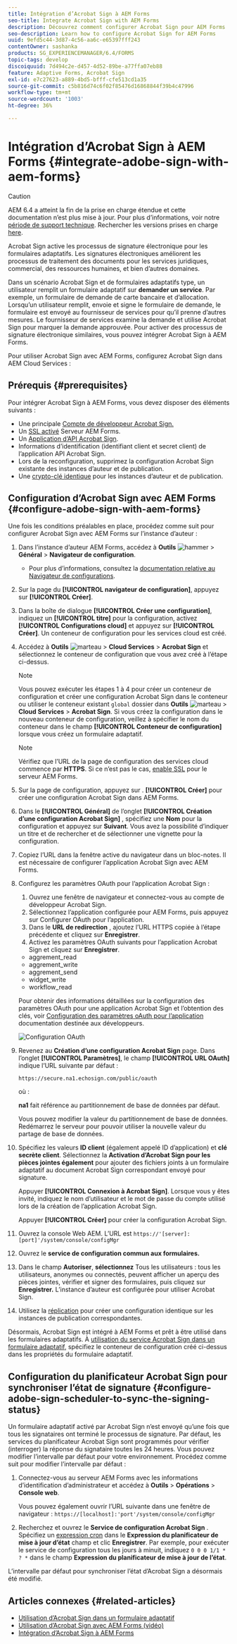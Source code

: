 ```yaml
---
title: Intégration d’Acrobat Sign à AEM Forms
seo-title: Integrate Acrobat Sign with AEM Forms
description: Découvrez comment configurer Acrobat Sign pour AEM Forms
seo-description: Learn how to configure Acrobat Sign for AEM Forms
uuid: 9efd5c44-3d87-4c56-aa6c-e65397fff243
contentOwner: sashanka
products: SG_EXPERIENCEMANAGER/6.4/FORMS
topic-tags: develop
discoiquuid: 7d494c2e-d457-4d52-89be-a77ffa07eb88
feature: Adaptive Forms, Acrobat Sign
exl-id: e7c27623-a889-4bd5-bfff-cfe513cd1a35
source-git-commit: c5b816d74c6f02f85476d16868844f39b4c47996
workflow-type: tm+mt
source-wordcount: '1003'
ht-degree: 36%

---
```


# Intégration d’Acrobat Sign à AEM Forms {#integrate-adobe-sign-with-aem-forms}

>[!CAUTION]
>
>AEM 6.4 a atteint la fin de la prise en charge étendue et cette documentation n’est plus mise à jour. Pour plus d’informations, voir notre [période de support technique](https://helpx.adobe.com/fr/support/programs/eol-matrix.html). Rechercher les versions prises en charge [here](https://experienceleague.adobe.com/docs/?lang=fr).

Acrobat Sign active les processus de signature électronique pour les formulaires adaptatifs. Les signatures électroniques améliorent les processus de traitement des documents pour les services juridiques, commercial, des ressources humaines, et bien d’autres domaines.

Dans un scénario Acrobat Sign et de formulaires adaptatifs type, un utilisateur remplit un formulaire adaptatif sur **demander un service**. Par exemple, un formulaire de demande de carte bancaire et d’allocation. Lorsqu’un utilisateur remplit, envoie et signe le formulaire de demande, le formulaire est envoyé au fournisseur de services pour qu’il prenne d’autres mesures. Le fournisseur de services examine la demande et utilise Acrobat Sign pour marquer la demande approuvée. Pour activer des processus de signature électronique similaires, vous pouvez intégrer Acrobat Sign à AEM Forms.

Pour utiliser Acrobat Sign avec AEM Forms, configurez Acrobat Sign dans AEM Cloud Services :

## Prérequis {#prerequisites}

Pour intégrer Acrobat Sign à AEM Forms, vous devez disposer des éléments suivants :

* Une principale [Compte de développeur Acrobat Sign.](https://acrobat.adobe.com/fr/fr/why-adobe/developer-form.html)
* Un [SSL activé](/help/sites-administering/ssl-by-default.md) Serveur AEM Forms.
* Un [Application d’API Acrobat Sign](https://www.adobe.io/apis/documentcloud/sign/docs.html#!adobedocs/adobe-sign/master/gstarted/create_app.md).
* Informations d’identification (identifiant client et secret client) de l’application API Acrobat Sign.
* Lors de la reconfiguration, supprimez la configuration Acrobat Sign existante des instances d’auteur et de publication.
* Une [crypto-clé identique](/help/sites-administering/security-checklist.md#make-sure-you-properly-replicate-encryption-keys-when-needed) pour les instances d’auteur et de publication.

## Configuration d’Acrobat Sign avec AEM Forms {#configure-adobe-sign-with-aem-forms}

Une fois les conditions préalables en place, procédez comme suit pour configurer Acrobat Sign avec AEM Forms sur l’instance d’auteur :

1. Dans l’instance d’auteur AEM Forms, accédez à **Outils** ![hammer](assets/hammer.png) > **Général** > **Navigateur de configuration**.
   * Pour plus d’informations, consultez la [documentation relative au Navigateur de configurations](/help/sites-administering/configurations.md).
1. Sur la page du **[!UICONTROL navigateur de configuration]**, appuyez sur **[!UICONTROL Créer]**.
1. Dans la boîte de dialogue **[!UICONTROL Créer une configuration]**, indiquez un **[!UICONTROL titre]** pour la configuration, activez **[!UICONTROL Configurations cloud]** et appuyez sur **[!UICONTROL Créer]**. Un conteneur de configuration pour les services cloud est créé.
1. Accédez à **Outils** ![marteau](assets/hammer.png) > **Cloud Services** > **Acrobat Sign** et sélectionnez le conteneur de configuration que vous avez créé à l’étape ci-dessus.

   >[!NOTE]
   >
   >Vous pouvez exécuter les étapes 1 à 4 pour créer un conteneur de configuration et créer une configuration Acrobat Sign dans le conteneur ou utiliser le conteneur existant `global` dossier dans **Outils** ![marteau](assets/hammer.png) > **Cloud Services** > **Acrobat Sign**. Si vous créez la configuration dans le nouveau conteneur de configuration, veillez à spécifier le nom du conteneur dans le champ **[!UICONTROL Conteneur de configuration]** lorsque vous créez un formulaire adaptatif.

   >[!NOTE]
   Vérifiez que l’URL de la page de configuration des services cloud commence par **HTTPS**. Si ce n’est pas le cas, [enable SSL](/help/sites-administering/ssl-by-default.md) pour le serveur AEM Forms.

1. Sur la page de configuration, appuyez sur . **[!UICONTROL Créer]** pour créer une configuration Acrobat Sign dans AEM Forms.
1. Dans le **[!UICONTROL Général]** de l’onglet **[!UICONTROL Création d’une configuration Acrobat Sign]** , spécifiez une **Nom** pour la configuration et appuyez sur **Suivant**. Vous avez la possibilité d’indiquer un titre et de rechercher et de sélectionner une vignette pour la configuration.

1. Copiez l’URL dans la fenêtre active du navigateur dans un bloc-notes. Il est nécessaire de configurer l’application Acrobat Sign avec AEM Forms.

1. Configurez les paramètres OAuth pour l’application Acrobat Sign :

   1. Ouvrez une fenêtre de navigateur et connectez-vous au compte de développeur Acrobat Sign.
   1. Sélectionnez l’application configurée pour AEM Forms, puis appuyez sur Configurer OAuth pour l’application.
   1. Dans le **URL de redirection** , ajoutez l’URL HTTPS copiée à l’étape précédente et cliquez sur **Enregistrer**.
   1. Activez les paramètres OAuth suivants pour l’application Acrobat Sign et cliquez sur **Enregistrer**.
   * aggrement_read
   * aggrement_write
   * aggrement_send
   * widget_write
   * workflow_read

   Pour obtenir des informations détaillées sur la configuration des paramètres OAuth pour une application Acrobat Sign et l’obtention des clés, voir [Configuration des paramètres oAuth pour l’application](https://www.adobe.io/apis/documentcloud/sign/docs.html#!adobedocs/adobe-sign/master/gstarted/configure_oauth.md) documentation destinée aux développeurs.

   ![Configuration OAuth](assets/oauthconfig_new.png)

1. Revenez au **Création d’une configuration Acrobat Sign** page. Dans l’onglet **[!UICONTROL Paramètres]**, le champ **[!UICONTROL URL OAuth]** indique l’URL suivante par défaut :

   `https://secure.na1.echosign.com/public/oauth`

   où :

   **na1** fait référence au partitionnement de base de données par défaut.

   Vous pouvez modifier la valeur du partitionnement de base de données. Redémarrez le serveur pour pouvoir utiliser la nouvelle valeur du partage de base de données.

1. Spécifiez les valeurs **ID client** (également appelé ID d’application) et **clé secrète client**. Sélectionnez la **Activation d’Acrobat Sign pour les pièces jointes également** pour ajouter des fichiers joints à un formulaire adaptatif au document Acrobat Sign correspondant envoyé pour signature.

   Appuyer **[!UICONTROL Connexion à Acrobat Sign]**. Lorsque vous y êtes invité, indiquez le nom d’utilisateur et le mot de passe du compte utilisé lors de la création de l’application Acrobat Sign.

   Appuyer **[!UICONTROL Créer]** pour créer la configuration Acrobat Sign.

1. Ouvrez la console Web AEM. L’URL est `https://'[server]:[port]'/system/console/configMgr`
1. Ouvrez le **service de configuration commun aux formulaires.**
1. Dans le champ **Autoriser**, **sélectionnez** Tous les utilisateurs : tous les utilisateurs, anonymes ou connectés, peuvent afficher un aperçu des pièces jointes, vérifier et signer des formulaires, puis cliquez sur **Enregistrer.** L’instance d’auteur est configurée pour utiliser Acrobat Sign.
1. Utilisez la [réplication](/help/sites-deploying/replication.md) pour créer une configuration identique sur les instances de publication correspondantes.

Désormais, Acrobat Sign est intégré à AEM Forms et prêt à être utilisé dans les formulaires adaptatifs. À [utilisation du service Acrobat Sign dans un formulaire adaptatif](../../forms/using/working-with-adobe-sign.md#configure-adobe-sign-for-an-adaptive-form), spécifiez le conteneur de configuration créé ci-dessus dans les propriétés du formulaire adaptatif.

## Configuration du planificateur Acrobat Sign pour synchroniser l’état de signature {#configure-adobe-sign-scheduler-to-sync-the-signing-status}

Un formulaire adaptatif activé par Acrobat Sign n’est envoyé qu’une fois que tous les signataires ont terminé le processus de signature. Par défaut, les services du planificateur Acrobat Sign sont programmés pour vérifier (interroger) la réponse du signataire toutes les 24 heures. Vous pouvez modifier l’intervalle par défaut pour votre environnement. Procédez comme suit pour modifier l’intervalle par défaut :

1. Connectez-vous au serveur AEM Forms avec les informations d’identification d’administrateur et accédez à **Outils** > **Opérations** > **Console web**.

   Vous pouvez également ouvrir l’URL suivante dans une fenêtre de navigateur :
   `https://[localhost]:'port'/system/console/configMgr`

1. Recherchez et ouvrez le **Service de configuration Acrobat Sign** . Spécifiez un [expression cron](https://en.wikipedia.org/wiki/Cron#CRON_expression) dans le **Expression du planificateur de mise à jour d’état** champ et clic **Enregistrer**. Par exemple, pour exécuter le service de configuration tous les jours à minuit, indiquez `0 0 0 1/1 * ? *` dans le champ **Expression du planificateur de mise à jour de l’état**.

L’intervalle par défaut pour synchroniser l’état d’Acrobat Sign a désormais été modifié.

## Articles connexes {#related-articles}

* [Utilisation d’Acrobat Sign dans un formulaire adaptatif](../../forms/using/working-with-adobe-sign.md)
* [Utilisation d’Acrobat Sign avec AEM Forms (vidéo)](https://helpx.adobe.com/fr/experience-manager/kt/forms/using/adobe-sign-integration-feature-video.html)
* [Intégration d’Acrobat Sign à AEM Forms](../../forms/using/adobe-sign-integration-adaptive-forms.md)
